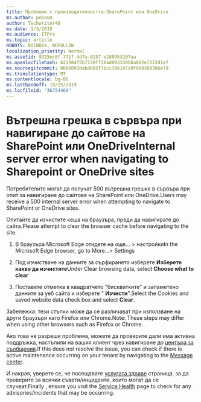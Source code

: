 ```yaml
---
title: Проблеми с производителността-SharePoint или OneDrive
ms.author: pebaum
author: Techwriter40
ms.date: 1/3/2019
ms.audience: ITPro
ms.topic: article
ROBOTS: NOINDEX, NOFOLLOW
localization_priority: Normal
ms.assetid: 9225ec0f-771f-4d7a-8157-e188953107aa
ms.openlocfilehash: 621504f5b7170ff36ad093330b8a662e7222d1e7
ms.sourcegitcommit: 0b06093dabd685f76cc39b1d7c0f8b03883b6e79
ms.translationtype: MT
ms.contentlocale: bg-BG
ms.lasthandoff: 10/25/2019
ms.locfileid: "36754469"
---
```

# <a name="internal-server-error-when-navigating-to-sharepoint-or-onedrive-sites"></a><span data-ttu-id="1d08a-102">Вътрешна грешка в сървъра при навигиране до сайтове на SharePoint или OneDrive</span><span class="sxs-lookup"><span data-stu-id="1d08a-102">Internal server error when navigating to Sharepoint or OneDrive sites</span></span>

<span data-ttu-id="1d08a-103">Потребителите могат да получат 500 вътрешна грешка в сървъра при опит за навигиране до сайтове на SharePoint или OneDrive.</span><span class="sxs-lookup"><span data-stu-id="1d08a-103">Users may receive a 500 internal server error when attempting to navigate to SharePoint or OneDrive sites.</span></span> 

<span data-ttu-id="1d08a-104">Опитайте да изчистите кеша на браузъра, преди да навигирате до сайта.</span><span class="sxs-lookup"><span data-stu-id="1d08a-104">Please attempt to clear the browser cache before navigating to the site.</span></span>


1. <span data-ttu-id="1d08a-105">В браузъра Microsoft Edge отидете на още... > настройки</span><span class="sxs-lookup"><span data-stu-id="1d08a-105">In the Microsoft Edge browser, go to More...> Settings</span></span>

2. <span data-ttu-id="1d08a-106">Под изчистване на данните за сърфирането изберете **Изберете какво да изчистите**</span><span class="sxs-lookup"><span data-stu-id="1d08a-106">Under Clear browsing data, select **Choose what to clear**</span></span>

3. <span data-ttu-id="1d08a-107">Поставете отметка в квадратчето "бисквитките" и запаметено данните за уеб сайта и изберете " **Изчисти**".</span><span class="sxs-lookup"><span data-stu-id="1d08a-107">Select the Cookies and saved website data check box and select **Clear**.</span></span>

<span data-ttu-id="1d08a-108">Забележка: тези стъпки може да се различават при използване на други браузъри като Firefox или Chrome.</span><span class="sxs-lookup"><span data-stu-id="1d08a-108">Note: These steps may differ when using other browsers such as Firefox or Chrome.</span></span>

<span data-ttu-id="1d08a-109">Ако това не разреши проблема, можете да проверите дали има активна поддръжка, настъпили на вашия клиент чрез навигиране до [центъра за съобщения](https://portal.office.com/adminportal/home#/MessageCenter).</span><span class="sxs-lookup"><span data-stu-id="1d08a-109">If this does not resolve the issue, you can check if there is active maintenance occurring on your tenant by navigating to the [Message center](https://portal.office.com/adminportal/home#/MessageCenter).</span></span>

<span data-ttu-id="1d08a-110">И накрая, уверете се, че посещавате [услугата здраве](https://portal.office.com/adminportal/home#/servicehealth) страница, за да проверите за всички съвети/инциденти, които могат да се случват.</span><span class="sxs-lookup"><span data-stu-id="1d08a-110">Finally , ensure you visit the [Service Health](https://portal.office.com/adminportal/home#/servicehealth) page to check for any advisories/incidents that may be occurring.</span></span>

